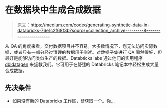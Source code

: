 # 在数据块中生成合成数据

> 原文：<https://medium.com/codex/generating-synthetic-data-in-databricks-76e1c2f68f3b?source=collection_archive---------8----------------------->

从 QA 的角度来看，交付数据项目并不容易。大多数情况下，您无法访问实际数据，或者只有一部分经过清理的数据用于测试。对数据子集进行 QA 固然很好，但最好是能够访问类似生产的数据。Databricks labs 通过他们的实用程序 [dbldatagen](https://github.com/databrickslabs/dbldatagen) 来拯救我们。它可用于在舒适的 Databricks 笔记本中轻松生成大量合成数据。

## 先决条件

*   如果没有新的 Databricks 工作区，请获取一个。你…